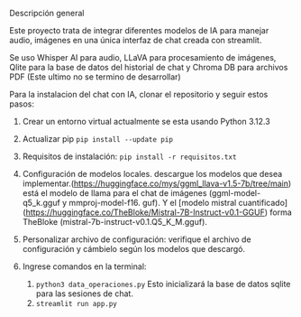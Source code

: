
Descripción general

Este proyecto trata de integrar diferentes modelos de IA para manejar audio, imágenes  en una única interfaz de chat creada con streamlit. 

Se uso Whisper AI para audio, LLaVA para procesamiento de imágenes, Qlite para la base de datos del historial de chat y Chroma DB para archivos PDF (Este ultimo no se termino de desarrollar)


Para la instalacion del chat con IA, clonar el repositorio y seguir estos pasos:

1. Crear un entorno virtual actualmente se esta usando Python 3.12.3

2. Actualizar pip ```pip install --update pip```

3. Requisitos de instalación: ```pip install -r requisitos.txt```

4. Configuración de modelos locales. descargue los modelos que desea implementar.(https://huggingface.co/mys/ggml_llava-v1.5-7b/tree/main) está el modelo de llama para el chat de imágenes (ggml-model-q5_k.gguf y mmproj-model-f16. guf).
Y el [modelo mistral cuantificado] (https://huggingface.co/TheBloke/Mistral-7B-Instruct-v0.1-GGUF) forma TheBloke (mistral-7b-instruct-v0.1.Q5_K_M.gguf).

5. Personalizar archivo de configuración: verifique el archivo de configuración y cámbielo según los modelos que descargó.

6. Ingrese comandos en la terminal:
    1. ```python3 data_operaciones.py``` Esto inicializará la base de datos sqlite para las sesiones de chat.
    2. ```streamlit run app.py```

